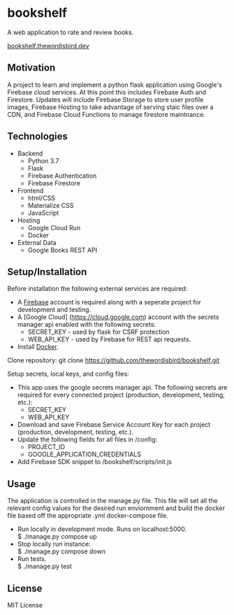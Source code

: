 # bookshelf
A web application to rate and review books.

[bookshelf.thewordisbird.dev](https://bookshelf.thewordisbird.dev)

## Motivation
A project to learn and implement a python flask application using Google's Firebase cloud services. At this point this includes Firebase Auth and Firestore. Updates will include Firebase Storage to store user profile images, Firebase Hosting to take advantage of serving staic files over a CDN, and Firebase Cloud Functions to manage firestore maintnance.

## Technologies
* Backend
    * Python 3.7
    * Flask
    * Firebase Authentication
    * Firebase Firestore
* Frontend
    * html/CSS
    * Materialize CSS
    * JavaScript 
* Hosting
    * Google Cloud Run
    * Docker
* External Data
    * Google Books REST API

## Setup/Installation
Before installation the following external services are required: 
* A [Firebase](https://firebase.google.com) account is required along with a seperate project for development and testing.
* A [Google Cloud] (https://cloud.google.com) account with the secrets manager api enabled with the following secrets:
    * SECRET_KEY - used by flask for CSRF protection
    * WEB_API_KEY - used by Firebase for REST api requests.
* Install [Docker](https://docker.com).

Clone repository:
    git clone https://github.com/thewordisbird/bookshelf.git

Setup secrets, local keys, and config files:
* This app uses the google secrets manager api. The following secrets are required for every connected project (production, development, testing, etc.):
    * SECRET_KEY 
    * WEB_API_KEY
* Download and save Firebase Service Account Key for each project (production, development, testing, etc.).
* Update the following fields for all files in /config:
    * PROJECT_ID
    * GOOGLE_APPLICATION_CREDENTIALS
* Add Firebase SDK snippet to /bookshelf/scripts/init.js

## Usage
The application is controlled in the manage.py file. This file will set all the relevant config values for the desired run enviornment and build the docker file based off the appropriate .yml docker-compose file.
* Run locally in development mode. Runs on localhost:5000.  
    $ ./manage.py compose up
* Stop locally run instance:  
    $ ./manage.py compose down
* Run tests.  
    $ ./manage.py test

## License
MIT License


